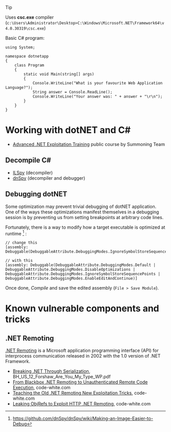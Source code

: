 >[!tip]
>Uses **csc.exe** compiler (`c:\Users\Administrator\Desktop>C:\Windows\Microsoft.NET\Framework64\v4.0.30319\csc.exe`)

Basic C# program:

```dotnet
using System;

namespace dotnetapp
{
	class Program
	{
		static void Main(string[] args)
		{
			Console.WriteLine("What is your favourite Web Application Language?");
			String answer = Console.ReadLine();
			Console.WriteLine("Your answer was: " + answer + "\r\n");
		}
	}
}
```

# Working with dotNET and C\#

- [Advanced .NET Exploitation Training](https://summoning.team/) public course by Summoning Team

## Decompile C\#

- [ILSpy](https://github.com/icsharpcode/ILSpy) (decompiler)
- [dnSpy](../Tools/dnSpy.md) (decompiler and debugger)

## Debugging dotNET

Some optimization may prevent trivial debugging of dotNET application. One of the ways these optimizations manifest themselves in a debugging session is by preventing us from setting breakpoints at arbitrary code lines.

Fortunately, there is a way to modify how a target executable is optimized at runtime [^debug-easy] :

[^debug-easy]: https://github.com/dnSpy/dnSpy/wiki/Making-an-Image-Easier-to-Debug

```dotnet
// change this
[assembly: Debuggable(DebuggableAttribute.DebuggingModes.IgnoreSymbolStoreSequencePoints)]

// with this
[assembly: Debuggable(DebuggableAttribute.DebuggingModes.Default |
DebuggableAttribute.DebuggingModes.DisableOptimizations |
DebuggableAttribute.DebuggingModes.IgnoreSymbolStoreSequencePoints |
DebuggableAttribute.DebuggingModes.EnableEditAndContinue)]
```

Once done, *Compile* and save the edited assembly (`File > Save Module`).

# Known vulnerable components and tricks

## .NET Remoting

[.NET Remoting](https://learn.microsoft.com/en-us/openspecs/windows_protocols/ms-netod/bfd49902-36d7-4479-bf75-a2431bd99039) is a Microsoft application programming interface (API) for interprocess communication released in 2002 with the 1.0 version of .NET Framework.

- [Breaking .NET Through Serialization](https://media.blackhat.com/bh-us-12/Briefings/Forshaw/BH_US_12_Forshaw_Are_You_My_Type_WP.pdf), BH_US_12_Forshaw_Are_You_My_Type_WP.pdf
- [From Blackbox .NET Remoting to Unauthenticated Remote Code Execution](https://code-white.com/blog/2023-07-from-blackbox-dotnet-remoting-to-rce/), code-white.com
- [Teaching the Old .NET Remoting New Exploitation Tricks](https://code-white.com/blog/teaching-the-old-net-remoting-new-exploitation-tricks/), code-white.com
- [Leaking ObjRefs to Exploit HTTP .NET Remoting](https://code-white.com/blog/leaking-objrefs-to-exploit-http-dotnet-remoting/), code-white.com